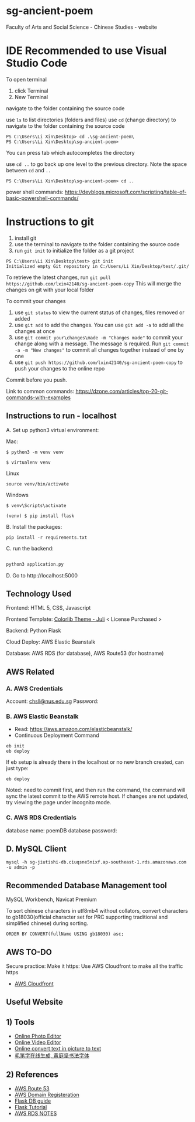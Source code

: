 # sg-ancient-poem
Faculty of Arts and Social Science - Chinese Studies - website

# IDE Recommended to use Visual Studio Code

To open terminal
1. click Terminal 
2. New Terminal 

navigate to the folder containing the source code

use `ls` to list directories (folders and files)
use `cd` (change directory) to navigate to the folder containing the source code 

```
PS C:\Users\Li Xin\Desktop> cd .\sg-ancient-poem\
PS C:\Users\Li Xin\Desktop\sg-ancient-poem>
```
You can press tab which autocompletes the directory

use `cd ..` to go back up one level to the previous directory. Note the space between `cd` and `..`

```
PS C:\Users\Li Xin\Desktop\sg-ancient-poem> cd ..
```
power shell commands: https://devblogs.microsoft.com/scripting/table-of-basic-powershell-commands/

# Instructions to git 

1. install git
2. use the terminal to navigate to the folder containing the source code
3. run `git init` to initialize the folder as a git project
```
PS C:\Users\Li Xin\Desktop\test> git init
Initialized empty Git repository in C:/Users/Li Xin/Desktop/test/.git/
```

To retrieve the latest changes, run `git pull https://github.com/lxin42140/sg-ancient-poem-copy`
This will merge the changes on git with your local folder

To commit your changes
1. use `git status` to view the current status of changes, files removed or added
2. use `git add` to add the changes. You can use `git add -a` to add all the changes at once
3. use `git commit your\changes\made -m "Changes made"` to commit your change along with a message. The message is required. Run `git commit -a -m "New changes"` to commit all changes together instead of one by one
4. use `git push https://github.com/lxin42140/sg-ancient-poem-copy` to push your changes to the online repo

Commit before you push.

Link to common commands: https://dzone.com/articles/top-20-git-commands-with-examples

## Instructions to run - localhost


A. Set up python3 virtual environment:

Mac:

```
$ python3 -m venv venv

$ virtualenv venv
```

Linux
```
source venv/bin/activate
```


Windows

```
$ venv\Scripts\activate

(venv) $ pip install flask
```

B. Install the packages:

```
pip install -r requirements.txt
```


C. run the backend:
```bash

python3 application.py

```

D. Go to http://localhost:5000

## Technology Used

Frontend: HTML 5, CSS, Javascript

Frontend Template: [Colorlib Theme - Juli](https://colorlib.com/wp/template/juli/) < License Purchased >

Backend: Python Flask

Cloud Deploy: AWS Elastic Beanstalk

Database: AWS RDS (for database), AWS Route53 (for hostname) 


## AWS Related

### A. AWS Credentials

Account: chsll@nus.edu.sg
Password:  <ask prof>


### B. AWS Elastic Beanstalk

 - Read: https://aws.amazon.com/elasticbeanstalk/
 - Continuous Deployment Command
 
```
eb init
eb deploy 
```

If eb setup is already there in the localhost or no new branch created, can just type:
```
eb deploy 
```

Noted: need to commit first, and then run the command, the command will sync the latest commit to the AWS remote host.
If changes are not updated, try viewing the page under incognito mode.

### C. AWS RDS Credentials

database name: poemDB
database password: <ask prof>


## D. MySQL Client

```
mysql -h sg-jiutishi-db.ciuqsne5nixf.ap-southeast-1.rds.amazonaws.com -u admin -p
```

## Recommended Database Management tool
MySQL Workbench, Navicat Premium

To sort chinese characters in utf8mb4 without collators, convert characters to gb18030(official character set for PRC supporting traditional and simplified chinese) during sorting. 

```
ORDER BY CONVERT(fullName USING gb18030) asc;
```

## AWS TO-DO

Secure practice: Make it https: Use AWS Cloudfront to make all the traffic https

 - [AWS Cloudfront](https://aws.amazon.com/cloudfront/)
 

## Useful Website

## 1) Tools
 - [Online Photo Editor](https://pixlr.com/x/)
 - [Online Video Editor](https://www.kapwing.com/)
 - [Online convert text in picture to text](https://ocr.wdku.net/)
 - [毛笔字在线生成, 黄庭坚书法字体](http://www.diyiziti.com/maobizi)

## 2) References 
 - [AWS Route 53](https://docs.aws.amazon.com/AmazonS3/latest/dev/website-hosting-custom-domain-walkthrough.html)
 - [AWS Domain Registeration](https://docs.aws.amazon.com/Route53/latest/DeveloperGuide/getting-started.html#getting-started-find-domain-name)
 - [Flask DB guide](https://www.cnblogs.com/ssjz12/p/10181615.html)
 - [Flask Tutorial](http://www.pythondoc.com/flask-mega-tutorial/)
 - [AWS RDS NOTES](https://medium.com/@rodkey/deploying-a-flask-application-on-aws-a72daba6bb80)

